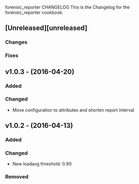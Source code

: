 forensic_reporter CHANGELOG
This is the Changelog for the forensic_reporter cookbook.

## [Unreleased][unreleased]

### Changes

### Fixes

## v1.0.3 - (2016-04-20)

### Added

### Changed

* Move configuration to attributes and shorten report interval

## v1.0.2 - (2016-04-13)

### Added

### Changed

* New loadavg threshold: 0.90

### Removed
